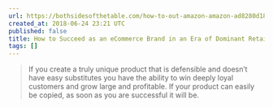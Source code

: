 ```yaml
---
url: https://bothsidesofthetable.com/how-to-out-amazon-amazon-ad8280d189eb?source=rss----97f98e5df342---4
created_at: 2018-06-24 23:21 UTC
published: false
title: How to Succeed as an eCommerce Brand in an Era of Dominant Retailers?
tags: []
---
```


> If you create a truly unique product that is defensible and doesn’t have easy substitutes you have the ability to win deeply loyal customers and grow large and profitable. If your product can easily be copied, as soon as you are successful it will be.
